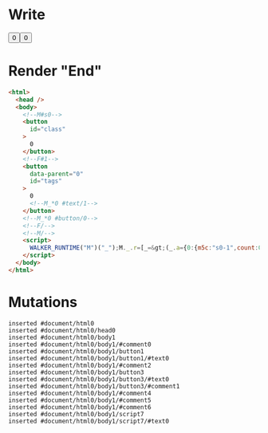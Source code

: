 # Write
  <!--M#s0--><button id=class>0</button><!--F#1--><button id=tags data-parent=0>0<!--M_*0 #text/1--></button><!--M_*0 #button/0--><!--F/--><!--M/--><script>WALKER_RUNTIME("M")("_");M._.r=[_=>(_.a={0:{m5c:"s0-1",count:0}}),0,"$compat_setScope",0,"packages/translator-interop/src/__tests__/fixtures/interop-basic-class-to-tags/components/tags-counter.marko_0_count",0];M._.w();$MC=(window.$MC||[]).concat({"w":[["s0",0,{},{"f":1}]],"t":["packages/translator-interop/src/__tests__/fixtures/interop-basic-class-to-tags/template.marko"]})</script>


# Render "End"
```html
<html>
  <head />
  <body>
    <!--M#s0-->
    <button
      id="class"
    >
      0
    </button>
    <!--F#1-->
    <button
      data-parent="0"
      id="tags"
    >
      0
      <!--M_*0 #text/1-->
    </button>
    <!--M_*0 #button/0-->
    <!--F/-->
    <!--M/-->
    <script>
      WALKER_RUNTIME("M")("_");M._.r=[_=&gt;(_.a={0:{m5c:"s0-1",count:0}}),0,"$compat_setScope",0,"packages/translator-interop/src/__tests__/fixtures/interop-basic-class-to-tags/components/tags-counter.marko_0_count",0];M._.w();$MC=(window.$MC||[]).concat({"w":[["s0",0,{},{"f":1}]],"t":["packages/translator-interop/src/__tests__/fixtures/interop-basic-class-to-tags/template.marko"]})
    </script>
  </body>
</html>
```

# Mutations
```
inserted #document/html0
inserted #document/html0/head0
inserted #document/html0/body1
inserted #document/html0/body1/#comment0
inserted #document/html0/body1/button1
inserted #document/html0/body1/button1/#text0
inserted #document/html0/body1/#comment2
inserted #document/html0/body1/button3
inserted #document/html0/body1/button3/#text0
inserted #document/html0/body1/button3/#comment1
inserted #document/html0/body1/#comment4
inserted #document/html0/body1/#comment5
inserted #document/html0/body1/#comment6
inserted #document/html0/body1/script7
inserted #document/html0/body1/script7/#text0
```